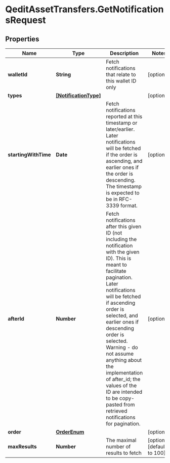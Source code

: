 # QeditAssetTransfers.GetNotificationsRequest

## Properties
Name | Type | Description | Notes
------------ | ------------- | ------------- | -------------
**walletId** | **String** | Fetch notifications that relate to this wallet ID only | [optional] 
**types** | [**[NotificationType]**](NotificationType.md) |  | [optional] 
**startingWithTime** | **Date** | Fetch notifications reported at this timestamp or later/earlier. Later notifications will be fetched if the order is ascending, and earlier ones if the order is descending. The timestamp is expected to be in RFC-3339 format. | [optional] 
**afterId** | **Number** | Fetch notifications after this given ID (not including the notification with the given ID). This is meant to facilitate pagination. Later notifications will be fetched if ascending order is selected, and earlier ones if descending order is selected. Warning - do not assume anything about the implementation of after_id; the values of the ID are intended to be copy-pasted from retrieved notifications for pagination. | [optional] 
**order** | [**OrderEnum**](OrderEnum.md) |  | [optional] 
**maxResults** | **Number** | The maximal number of results to fetch | [optional] [default to 100]


